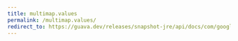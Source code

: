 ```yaml
---
title: multimap.values
permalink: /multimap.values/
redirect_to: https://guava.dev/releases/snapshot-jre/api/docs/com/google/common/collect/Multimap.html#values--
---
```

